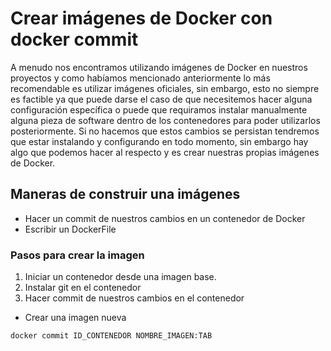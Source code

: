 # Crear imágenes de Docker con docker commit

A menudo nos encontramos utilizando imágenes de Docker en nuestros proyectos y como habíamos mencionado anteriormente lo más recomendable es utilizar imágenes oficiales, sin embargo, esto no siempre es factible ya que puede darse el caso de que necesitemos hacer alguna configuración específica o puede que requiramos instalar manualmente alguna pieza de software dentro de los contenedores para poder utilizarlos posteriormente. Si no hacemos que estos cambios se persistan tendremos que estar instalando y configurando en todo momento, sin embargo hay algo que podemos hacer al respecto y es crear nuestras propias imágenes de Docker.

## Maneras de construir una imágenes
* Hacer un commit de nuestros cambios en un contenedor de Docker
* Escribir un DockerFile

### Pasos para crear la imagen
1. Iniciar un contenedor desde una imagen base.
2. Instalar git en el contenedor 
3. Hacer commit de nuestros cambios en el contenedor

* Crear una imagen nueva
```sh
docker commit ID_CONTENEDOR NOMBRE_IMAGEN:TAB
```